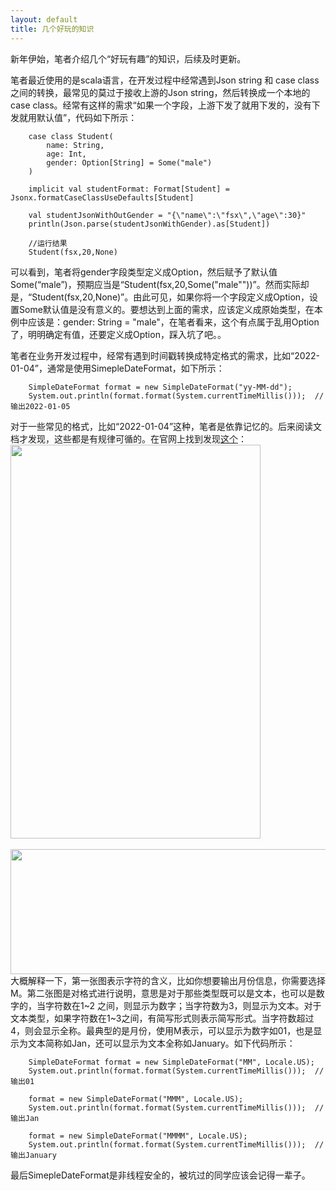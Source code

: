 ```yaml
---
layout: default
title: 几个好玩的知识
---
```


新年伊始，笔者介绍几个“好玩有趣”的知识，后续及时更新。   

笔者最近使用的是scala语言，在开发过程中经常遇到Json string 和 case class之间的转换，最常见的莫过于接收上游的Json string，然后转换成一个本地的case class。经常有这样的需求“如果一个字段，上游下发了就用下发的，没有下发就用默认值”，代码如下所示：
``` 
    case class Student(
        name: String,
        age: Int,
        gender: Option[String] = Some("male")
    )
    
    implicit val studentFormat: Format[Student] = Jsonx.formatCaseClassUseDefaults[Student]

    val studentJsonWithOutGender = "{\"name\":\"fsx\",\"age\":30}"
    println(Json.parse(studentJsonWithGender).as[Student])

    //运行结果
    Student(fsx,20,None)
```

可以看到，笔者将gender字段类型定义成Option，然后赋予了默认值Some(“male”)，预期应当是“Student(fsx,20,Some("male""))”。然而实际却是，“Student(fsx,20,None)”。由此可见，如果你将一个字段定义成Option，设置Some默认值是没有意义的。要想达到上面的需求，应该定义成原始类型，在本例中应该是：gender: String = "male"，在笔者看来，这个有点属于乱用Option了，明明确定有值，还要定义成Option，踩入坑了吧。。  

笔者在业务开发过程中，经常有遇到时间戳转换成特定格式的需求，比如“2022-01-04”，通常是使用SimepleDateFormat，如下所示：
```
    SimpleDateFormat format = new SimpleDateFormat("yy-MM-dd");
    System.out.println(format.format(System.currentTimeMillis()));  //输出2022-01-05
```

对于一些常见的格式，比如“2022-01-04”这种，笔者是依靠记忆的。后来阅读文档才发现，这些都是有规律可循的。在官网上找到发现[这个](https://docs.oracle.com/javase/tutorial/i18n/format/simpleDateFormat.html#datepattern)：<br/>
<img src="http://dbp-resource.cdn.bcebos.com/a1620f93-4200-9024-4be8-61a6751b1340/fsx_%E5%AD%97%E7%AC%A6%E5%90%AB%E4%B9%89.png" width="400" height="630"/>
<br/>
<br/>
<img src="http://dbp-resource.cdn.bcebos.com/a1620f93-4200-9024-4be8-61a6751b1340/fsx_%E6%A0%BC%E5%BC%8F%E5%90%AB%E4%B9%89.png" width="700" height="200"/>
<br/>
大概解释一下，第一张图表示字符的含义，比如你想要输出月份信息，你需要选择M。第二张图是对格式进行说明，意思是对于那些类型既可以是文本，也可以是数字的，当字符数在1~2 之间，则显示为数字；当字符数为3，则显示为文本。对于文本类型，如果字符数在1~3之间，有简写形式则表示简写形式。当字符数超过4，则会显示全称。最典型的是月份，使用M表示，可以显示为数字如01，也是显示为文本简称如Jan，还可以显示为文本全称如January。如下代码所示：
```
    SimpleDateFormat format = new SimpleDateFormat("MM", Locale.US);
    System.out.println(format.format(System.currentTimeMillis()));  //输出01
    
    format = new SimpleDateFormat("MMM", Locale.US);
    System.out.println(format.format(System.currentTimeMillis()));  //输出Jan
    
    format = new SimpleDateFormat("MMMM", Locale.US);
    System.out.println(format.format(System.currentTimeMillis()));  //输出January
``` 

最后SimepleDateFormat是非线程安全的，被坑过的同学应该会记得一辈子。

